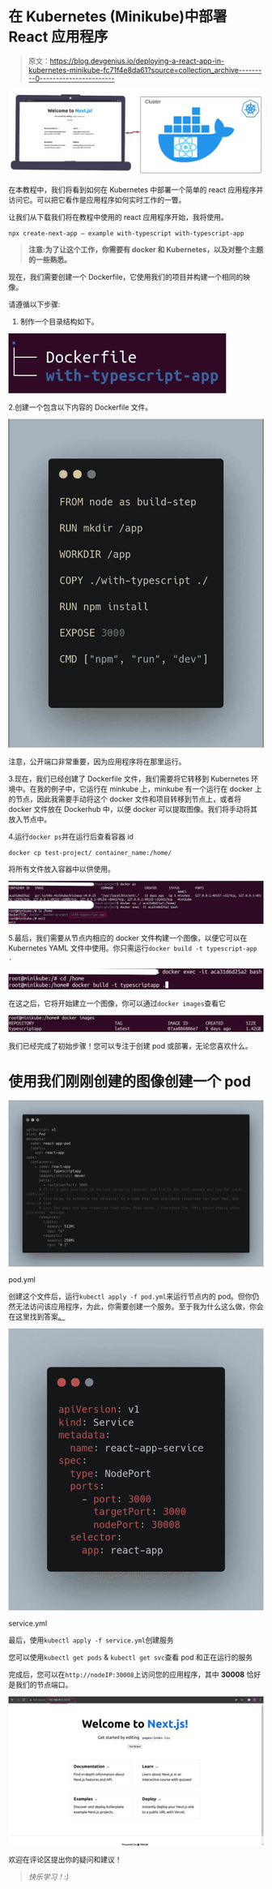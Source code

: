 # 在 Kubernetes (Minikube)中部署 React 应用程序

> 原文：<https://blog.devgenius.io/deploying-a-react-app-in-kubernetes-minikube-fc71f4e8da61?source=collection_archive---------0----------------------->

![](img/9ff68b266141b8ed7982d54e5b72d7ba.png)

在本教程中，我们将看到如何在 Kubernetes 中部署一个简单的 react 应用程序并访问它。可以把它看作是应用程序如何实时工作的一瞥。

让我们从下载我们将在教程中使用的 react 应用程序开始，我将使用。

```
npx create-next-app — example with-typescript with-typescript-app
```

> **注意:为了让这个工作，你需要有 docker 和 Kubernetes，以及对整个主题的一些熟悉。**

现在，我们需要创建一个 Dockerfile，它使用我们的项目并构建一个相同的映像。

请遵循以下步骤:

1.  制作一个目录结构如下。

![](img/793f0fc44d4fc47dad0227aecf1fc8a0.png)

2.创建一个包含以下内容的 Dockerfile 文件。

![](img/17a3c0760a04b49cbed21a29d7df8b9a.png)

注意，公开端口非常重要，因为应用程序将在那里运行。

3.现在，我们已经创建了 Dockerfile 文件，我们需要将它转移到 Kubernetes 环境中。在我的例子中，它运行在 minkube 上，minkube 有一个运行在 docker 上的节点，因此我需要手动将这个 docker 文件和项目转移到节点上，或者将 docker 文件放在 Dockerhub 中，以便 docker 可以提取图像。我们将手动将其放入节点中。

4.运行`docker ps`并在运行后查看容器 id

```
docker cp test-project/ container_name:/home/
```

将所有文件放入容器中以供使用。

![](img/3bdffde340e5f295fd71b4b255aef5dd.png)

5.最后，我们需要从节点内相应的 docker 文件构建一个图像，以便它可以在 Kubernetes YAML 文件中使用。你只需运行`docker build -t typescript-app .`

![](img/b96101a897d973cd7352499661cc4c25.png)

在这之后，它将开始建立一个图像，你可以通过`docker images`查看它

![](img/c714677073a7c0781d4f24fa47bf99e0.png)

我们已经完成了初始步骤！您可以专注于创建 pod 或部署，无论您喜欢什么。

# 使用我们刚刚创建的图像创建一个 pod

![](img/447cc4d32fdfcf5efa131f1e2df4c785.png)

pod.yml

创建这个文件后，运行`kubectl apply -f pod.yml`来运行节点内的 pod。但你仍然无法访问该应用程序，为此，你需要创建一个服务。至于我为什么这么做，你会在这里找到答案[。](https://faun.pub/accessing-pods-outside-of-the-cluster-in-kubernetes-400be73db519)

![](img/bf4bf1008f8d0eb1f0a30430b47ba0af.png)

service.yml

最后，使用`kubectl apply -f service.yml`创建服务

您可以使用`kubectl get pods` & `kubectl get svc`查看 pod 和正在运行的服务

完成后，您可以在`http://nodeIP:30008`上访问您的应用程序，其中 **30008** 恰好是我们的节点端口。

![](img/f36562dc95e491ba352025a72c94a359.png)

欢迎在评论区提出你的疑问和建议！

> *快乐学习！:)*